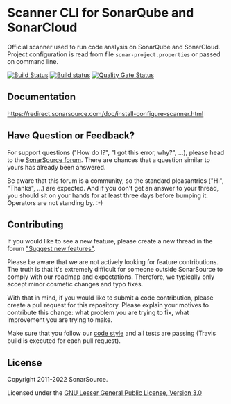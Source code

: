 Scanner CLI for SonarQube and SonarCloud
=========================
Official scanner used to run code analysis on SonarQube and SonarCloud. Project configuration is read from file `sonar-project.properties` or passed on command line.

[![Build Status](https://api.cirrus-ci.com/github/SonarSource/sonar-scanner-cli.svg)](https://cirrus-ci.com/github/SonarSource/sonar-scanner-cli)
[![Build status](https://ci.appveyor.com/api/projects/status/s3sg3fhui556v02o/branch/master?svg=true)](https://ci.appveyor.com/project/henryju/sonar-scanner-cli/branch/master) [![Quality Gate Status](https://next.sonarqube.com/sonarqube/api/project_badges/measure?project=org.sonarsource.scanner.cli%3Asonar-scanner-cli&metric=alert_status)](https://next.sonarqube.com/sonarqube/dashboard?id=org.sonarsource.scanner.cli%3Asonar-scanner-cli)

Documentation
-------------

https://redirect.sonarsource.com/doc/install-configure-scanner.html

Have Question or Feedback?
--------------------------

For support questions ("How do I?", "I got this error, why?", ...), please head to the [SonarSource forum](https://community.sonarsource.com/c/help). There are chances that a question similar to yours has already been answered.

Be aware that this forum is a community, so the standard pleasantries ("Hi", "Thanks", ...) are expected. And if you don't get an answer to your thread, you should sit on your hands for at least three days before bumping it. Operators are not standing by. :-)


Contributing
------------

If you would like to see a new feature, please create a new thread in the forum ["Suggest new features"](https://community.sonarsource.com/c/suggestions/features).

Please be aware that we are not actively looking for feature contributions. The truth is that it's extremely difficult for someone outside SonarSource to comply with our roadmap and expectations. Therefore, we typically only accept minor cosmetic changes and typo fixes.

With that in mind, if you would like to submit a code contribution, please create a pull request for this repository. Please explain your motives to contribute this change: what problem you are trying to fix, what improvement you are trying to make.

Make sure that you follow our [code style](https://github.com/SonarSource/sonar-developer-toolset#code-style) and all tests are passing (Travis build is executed for each pull request).


License
-------

Copyright 2011-2022 SonarSource.

Licensed under the [GNU Lesser General Public License, Version 3.0](http://www.gnu.org/licenses/lgpl.txt)
